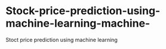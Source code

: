 # Stock-price-prediction-using-machine-learning-machine-
Stoct price prediction using machine learning
